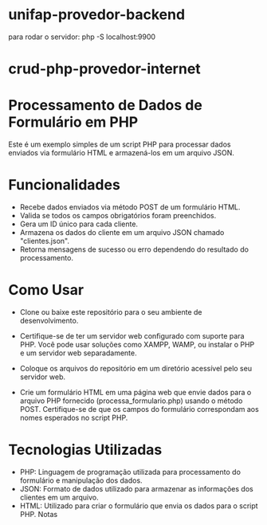 # unifap-provedor-backend

para rodar o servidor: php -S localhost:9900

# crud-php-provedor-internet

# Processamento de Dados de Formulário em PHP

Este é um exemplo simples de um script PHP para processar dados enviados via formulário HTML e armazená-los em um arquivo JSON.

# Funcionalidades

- Recebe dados enviados via método POST de um formulário HTML.
- Valida se todos os campos obrigatórios foram preenchidos.
- Gera um ID único para cada cliente.
- Armazena os dados do cliente em um arquivo JSON chamado "clientes.json".
- Retorna mensagens de sucesso ou erro dependendo do resultado do processamento.

# Como Usar

- Clone ou baixe este repositório para o seu ambiente de desenvolvimento.

- Certifique-se de ter um servidor web configurado com suporte para PHP. Você pode usar soluções como XAMPP, WAMP, ou instalar o PHP e um servidor web separadamente.

- Coloque os arquivos do repositório em um diretório acessível pelo seu servidor web.

- Crie um formulário HTML em uma página web que envie dados para o arquivo PHP fornecido (processa_formulario.php) usando o método POST. Certifique-se de que os campos do formulário correspondam aos nomes esperados no script PHP.

# Tecnologias Utilizadas

- PHP: Linguagem de programação utilizada para processamento do formulário e manipulação dos dados.
- JSON: Formato de dados utilizado para armazenar as informações dos clientes em um arquivo.
- HTML: Utilizado para criar o formulário que envia os dados para o script PHP.
  Notas
